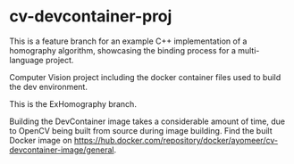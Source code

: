 # cv-devcontainer-proj
This is a feature branch for an example C++ implementation of a homography algorithm, showcasing the binding process for a multi-language project.

Computer Vision project including the docker container files used to build the dev environment.

This is the ExHomography branch.

Building the DevContainer image takes a considerable amount of time, due to OpenCV being built from source during image building. Find the built Docker image on https://hub.docker.com/repository/docker/ayomeer/cv-devcontainer-image/general.
